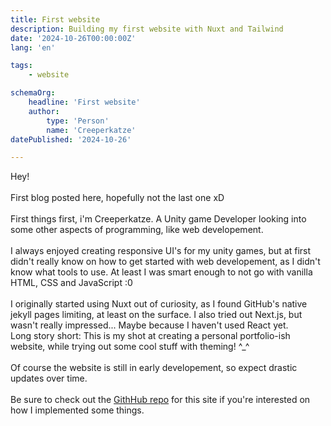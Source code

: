 ```yaml
---
title: First website
description: Building my first website with Nuxt and Tailwind
date: '2024-10-26T00:00:00Z'
lang: 'en'

tags:
    - website

schemaOrg:
    headline: 'First website'
    author:
        type: 'Person'
        name: 'Creeperkatze'
datePublished: '2024-10-26'

---
```


Hey!\
\
First blog posted here, hopefully not the last one xD\
\
First things first, i'm Creeperkatze. A Unity game Developer looking into some other aspects of programming, like web developement.\
\
I always enjoyed creating responsive UI's for my unity games, but at first didn't really know on how to get started with web developement, as I didn't know what tools to use. At least I was smart enough to not go with vanilla HTML, CSS and JavaScript :0\
\
I originally started using Nuxt out of curiosity, as I found GitHub's native jekyll pages limiting, at least on the surface. I also tried out Next.js, but wasn't really impressed... Maybe because I haven't used React yet.\
Long story short: This is my shot at creating a personal portfolio-ish website, while trying out some cool stuff with theming! ^_^\
\
Of course the website is still in early developement, so expect drastic updates over time.\
\
Be sure to check out the [GithHub repo](https://github.com/creeperkatze/creeperkatze.github.io) for this site if you're interested on how I implemented some things.